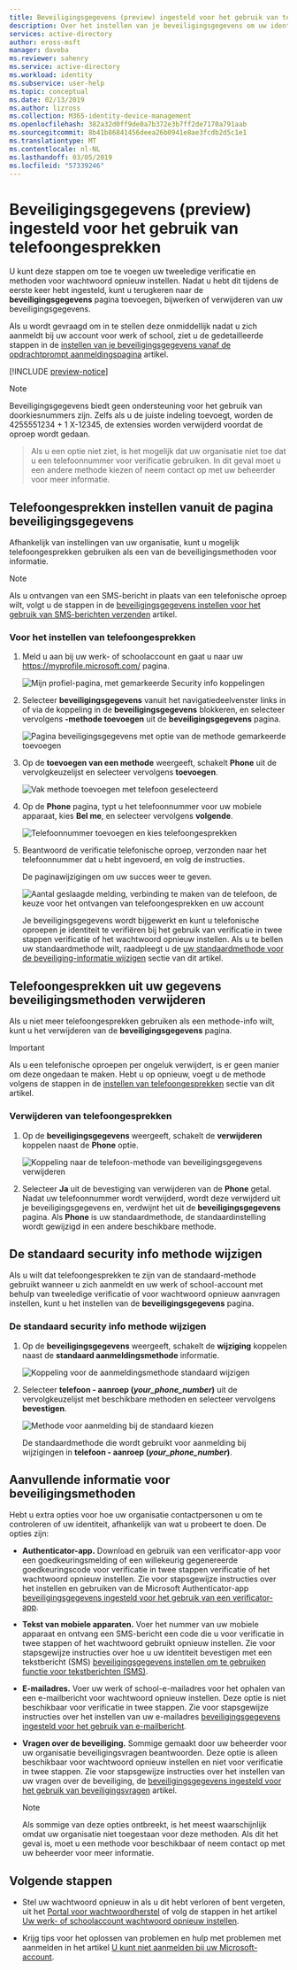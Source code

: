 ```yaml
---
title: Beveiligingsgegevens (preview) ingesteld voor het gebruik van telefoongesprekken - Azure Active Directory | Microsoft Docs
description: Over het instellen van je beveiligingsgegevens om uw identiteit met behulp van telefoongesprekken te verifiëren.
services: active-directory
author: eross-msft
manager: daveba
ms.reviewer: sahenry
ms.service: active-directory
ms.workload: identity
ms.subservice: user-help
ms.topic: conceptual
ms.date: 02/13/2019
ms.author: lizross
ms.collection: M365-identity-device-management
ms.openlocfilehash: 382a32d0ff9de0a7b372e3b7ff2de7170a791aab
ms.sourcegitcommit: 8b41b86841456deea26b0941e8ae3fcdb2d5c1e1
ms.translationtype: MT
ms.contentlocale: nl-NL
ms.lasthandoff: 03/05/2019
ms.locfileid: "57339246"
---
```

# <a name="set-up-security-info-preview-to-use-phone-calls"></a>Beveiligingsgegevens (preview) ingesteld voor het gebruik van telefoongesprekken
U kunt deze stappen om toe te voegen uw tweeledige verificatie en methoden voor wachtwoord opnieuw instellen. Nadat u hebt dit tijdens de eerste keer hebt ingesteld, kunt u terugkeren naar de **beveiligingsgegevens** pagina toevoegen, bijwerken of verwijderen van uw beveiligingsgegevens.

Als u wordt gevraagd om in te stellen deze onmiddellijk nadat u zich aanmeldt bij uw account voor werk of school, ziet u de gedetailleerde stappen in de [instellen van je beveiligingsgegevens vanaf de opdrachtprompt aanmeldingspagina](security-info-setup-signin.md) artikel.

[!INCLUDE [preview-notice](../../../includes/active-directory-end-user-preview-notice-security-info.md)]

>[!Note]
>Beveiligingsgegevens biedt geen ondersteuning voor het gebruik van doorkiesnummers zijn. Zelfs als u de juiste indeling toevoegt, worden de 4255551234 + 1 X-12345, de extensies worden verwijderd voordat de oproep wordt gedaan.

>Als u een optie niet ziet, is het mogelijk dat uw organisatie niet toe dat u een telefoonnummer voor verificatie gebruiken. In dit geval moet u een andere methode kiezen of neem contact op met uw beheerder voor meer informatie.

## <a name="set-up-phone-calls-from-the-security-info-page"></a>Telefoongesprekken instellen vanuit de pagina beveiligingsgegevens
Afhankelijk van instellingen van uw organisatie, kunt u mogelijk telefoongesprekken gebruiken als een van de beveiligingsmethoden voor informatie.

>[!Note]
>Als u ontvangen van een SMS-bericht in plaats van een telefonische oproep wilt, volgt u de stappen in de [beveiligingsgegevens instellen voor het gebruik van SMS-berichten verzenden](security-info-setup-text-msg.md) artikel.

### <a name="to-set-up-phone-calls"></a>Voor het instellen van telefoongesprekken

1. Meld u aan bij uw werk- of schoolaccount en gaat u naar uw https://myprofile.microsoft.com/ pagina.

    ![Mijn profiel-pagina, met gemarkeerde Security info koppelingen](media/security-info/securityinfo-myprofile-page.png)

2. Selecteer **beveiligingsgegevens** vanuit het navigatiedeelvenster links in of via de koppeling in de **beveiligingsgegevens** blokkeren, en selecteer vervolgens **-methode toevoegen** uit de **beveiligingsgegevens**  pagina.

    ![Pagina beveiligingsgegevens met optie van de methode gemarkeerde toevoegen](media/security-info/securityinfo-myprofile-addmethod-page.png)

3. Op de **toevoegen van een methode** weergeeft, schakelt **Phone** uit de vervolgkeuzelijst en selecteer vervolgens **toevoegen**.

    ![Vak methode toevoegen met telefoon geselecteerd](media/security-info/securityinfo-myprofile-addphonetext.png)

4. Op de **Phone** pagina, typt u het telefoonnummer voor uw mobiele apparaat, kies **Bel me**, en selecteer vervolgens **volgende**.

    ![Telefoonnummer toevoegen en kies telefoongesprekken](media/security-info/securityinfo-myprofile-phonecall-addnumber.png)

5. Beantwoord de verificatie telefonische oproep, verzonden naar het telefoonnummer dat u hebt ingevoerd, en volg de instructies.

    De paginawijzigingen om uw succes weer te geven.

    ![Aantal geslaagde melding, verbinding te maken van de telefoon, de keuze voor het ontvangen van telefoongesprekken en uw account](media/security-info/securityinfo-myprofile-phonetext-success.png)

    Je beveiligingsgegevens wordt bijgewerkt en kunt u telefonische oproepen je identiteit te verifiëren bij het gebruik van verificatie in twee stappen verificatie of het wachtwoord opnieuw instellen. Als u te bellen uw standaardmethode wilt, raadpleegt u de [uw standaardmethode voor de beveiliging-informatie wijzigen](#change-your-default-security-info-method) sectie van dit artikel.

## <a name="delete-phone-calls-from-your-security-info-methods"></a>Telefoongesprekken uit uw gegevens beveiligingsmethoden verwijderen
Als u niet meer telefoongesprekken gebruiken als een methode-info wilt, kunt u het verwijderen van de **beveiligingsgegevens** pagina.

>[!Important]
>Als u een telefonische oproepen per ongeluk verwijdert, is er geen manier om deze ongedaan te maken. Hebt u op opnieuw, voegt u de methode volgens de stappen in de [instellen van telefoongesprekken](#set-up-phone-calls-from-the-security-info-page) sectie van dit artikel.

### <a name="to-delete-phone-calls"></a>Verwijderen van telefoongesprekken

1. Op de **beveiligingsgegevens** weergeeft, schakelt de **verwijderen** koppelen naast de **Phone** optie.

    ![Koppeling naar de telefoon-methode van beveiligingsgegevens verwijderen](media/security-info/securityinfo-myprofile-phonetext-delete.png)

2. Selecteer **Ja** uit de bevestiging van verwijderen van de **Phone** getal. Nadat uw telefoonnummer wordt verwijderd, wordt deze verwijderd uit je beveiligingsgegevens en, verdwijnt het uit de **beveiligingsgegevens** pagina. Als **Phone** is uw standaardmethode, de standaardinstelling wordt gewijzigd in een andere beschikbare methode.
    
## <a name="change-your-default-security-info-method"></a>De standaard security info methode wijzigen
Als u wilt dat telefoongesprekken te zijn van de standaard-methode gebruikt wanneer u zich aanmeldt en uw werk of school-account met behulp van tweeledige verificatie of voor wachtwoord opnieuw aanvragen instellen, kunt u het instellen van de **beveiligingsgegevens** pagina.

### <a name="to-change-your-default-security-info-method"></a>De standaard security info methode wijzigen

1. Op de **beveiligingsgegevens** weergeeft, schakelt de **wijziging** koppelen naast de **standaard aanmeldingsmethode** informatie.

    ![Koppeling voor de aanmeldingsmethode standaard wijzigen](media/security-info/securityinfo-myprofile-phonetext-defaultchange.png)

2. Selecteer **telefoon - aanroep (*_your_phone_number_*)** uit de vervolgkeuzelijst met beschikbare methoden en selecteer vervolgens **bevestigen**.

    ![Methode voor aanmelding bij de standaard kiezen](media/security-info/securityinfo-myprofile-phonecall-changeddefault.png)

    De standaardmethode die wordt gebruikt voor aanmelding bij wijzigingen in **telefoon - aanroep (*_your_phone_number_*)**.

## <a name="additional-security-info-methods"></a>Aanvullende informatie voor beveiligingsmethoden
Hebt u extra opties voor hoe uw organisatie contactpersonen u om te controleren of uw identiteit, afhankelijk van wat u probeert te doen. De opties zijn:

- **Authenticator-app.** Download en gebruik van een verificator-app voor een goedkeuringsmelding of een willekeurig gegenereerde goedkeuringscode voor verificatie in twee stappen verificatie of het wachtwoord opnieuw instellen. Zie voor stapsgewijze instructies over het instellen en gebruiken van de Microsoft Authenticator-app [beveiligingsgegevens ingesteld voor het gebruik van een verificator-app](security-info-setup-auth-app.md).

- **Tekst van mobiele apparaten.** Voer het nummer van uw mobiele apparaat en ontvang een SMS-bericht een code die u voor verificatie in twee stappen of het wachtwoord gebruikt opnieuw instellen. Zie voor stapsgewijze instructies over hoe u uw identiteit bevestigen met een tekstbericht (SMS) [beveiligingsgegevens instellen om te gebruiken functie voor tekstberichten (SMS)](security-info-setup-text-msg.md).

- **E-mailadres.** Voer uw werk of school-e-mailadres voor het ophalen van een e-mailbericht voor wachtwoord opnieuw instellen. Deze optie is niet beschikbaar voor verificatie in twee stappen. Zie voor stapsgewijze instructies over het instellen van uw e-mailadres [beveiligingsgegevens ingesteld voor het gebruik van e-mailbericht](security-info-setup-email.md).

- **Vragen over de beveiliging.** Sommige gemaakt door uw beheerder voor uw organisatie beveiligingsvragen beantwoorden. Deze optie is alleen beschikbaar voor wachtwoord opnieuw instellen en niet voor verificatie in twee stappen. Zie voor stapsgewijze instructies over het instellen van uw vragen over de beveiliging, de [beveiligingsgegevens ingesteld voor het gebruik van beveiligingsvragen](security-info-setup-questions.md) artikel.
    
    >[!Note]
    >Als sommige van deze opties ontbreekt, is het meest waarschijnlijk omdat uw organisatie niet toegestaan voor deze methoden. Als dit het geval is, moet u een methode voor beschikbaar of neem contact op met uw beheerder voor meer informatie.

## <a name="next-steps"></a>Volgende stappen

- Stel uw wachtwoord opnieuw in als u dit hebt verloren of bent vergeten, uit het [Portal voor wachtwoordherstel](https://passwordreset.microsoftonline.com/) of volg de stappen in het artikel [Uw werk- of schoolaccount wachtwoord opnieuw instellen](user-help-reset-password.md).

- Krijg tips voor het oplossen van problemen en hulp met problemen met aanmelden in het artikel [U kunt niet aanmelden bij uw Microsoft-account](https://support.microsoft.com/help/12429/microsoft-account-sign-in-cant).